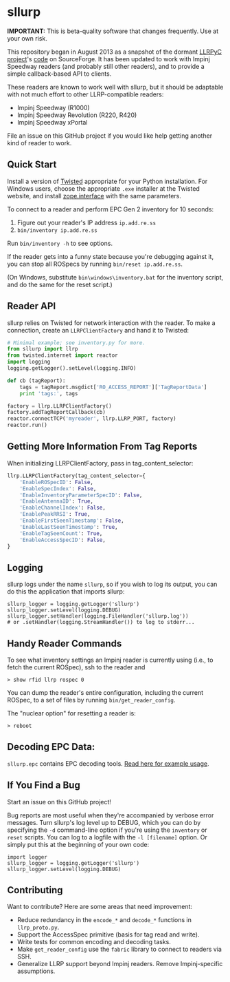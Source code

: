 # sllurp

**IMPORTANT:** This is beta-quality software that changes frequently.  Use at
your own risk.

This repository began in August 2013 as a snapshot of the dormant [LLRPyC
project][]'s [code][] on SourceForge.  It has been updated to work with Impinj
Speedway readers (and probably still other readers), and to provide a simple
callback-based API to clients.

These readers are known to work well with sllurp, but it should be adaptable
with not much effort to other LLRP-compatible readers:

 * Impinj Speedway (R1000)
 * Impinj Speedway Revolution (R220, R420)
 * Impinj Speedway xPortal

File an issue on this GitHub project if you would like help getting another
kind of reader to work.

[LLRPyC project]: http://wiki.enneenne.com/index.php/LLRPyC
[code]: http://sourceforge.net/projects/llrpyc/

## Quick Start

Install a version of [Twisted][] appropriate for your Python installation.  For
Windows users, choose the appropriate `.exe` installer at the Twisted website,
and install [zope.interface][] with the same parameters.

To connect to a reader and perform EPC Gen 2 inventory for 10 seconds:

1. Figure out your reader's IP address `ip.add.re.ss`
2. `bin/inventory ip.add.re.ss`

Run `bin/inventory -h` to see options.

If the reader gets into a funny state because you're debugging against it, you
can stop all ROSpecs by running `bin/reset ip.add.re.ss`.

(On Windows, substitute `bin\windows\inventory.bat` for the inventory script,
and do the same for the reset script.)

[Twisted]: http://twistedmatrix.com/
[zope.interface]: https://pypi.python.org/pypi/zope.interface#download

## Reader API

sllurp relies on Twisted for network interaction with the reader.  To make a
connection, create an `LLRPClientFactory` and hand it to Twisted:

```python
# Minimal example; see inventory.py for more.
from sllurp import llrp
from twisted.internet import reactor
import logging
logging.getLogger().setLevel(logging.INFO)

def cb (tagReport):
    tags = tagReport.msgdict['RO_ACCESS_REPORT']['TagReportData']
    print 'tags:', tags

factory = llrp.LLRPClientFactory()
factory.addTagReportCallback(cb)
reactor.connectTCP('myreader', llrp.LLRP_PORT, factory)
reactor.run()
```

[Twisted]: http://twistedmatrix.com/

## Getting More Information From Tag Reports
When initializing LLRPClientFactory, pass in tag_content_selector:
```python
llrp.LLRPClientFactory(tag_content_selector={
    'EnableROSpecID': False,
    'EnableSpecIndex': False,
    'EnableInventoryParameterSpecID': False,
    'EnableAntennaID': True,
    'EnableChannelIndex': False,
    'EnablePeakRRSI': True,
    'EnableFirstSeenTimestamp': False,
    'EnableLastSeenTimestamp': True,
    'EnableTagSeenCount': True,
    'EnableAccessSpecID': False,
}

```

## Logging

sllurp logs under the name `sllurp`, so if you wish to log its output, you can
do this the application that imports sllurp:

    sllurp_logger = logging.getLogger('sllurp')
    sllurp_logger.setLevel(logging.DEBUG)
    sllurp_logger.setHandler(logging.FileHandler('sllurp.log'))
    # or .setHandler(logging.StreamHandler()) to log to stderr...

## Handy Reader Commands

To see what inventory settings an Impinj reader is currently using (i.e., to
fetch the current ROSpec), ssh to the reader and

    > show rfid llrp rospec 0

You can dump the reader's entire configuration, including the current ROSpec,
to a set of files by running `bin/get_reader_config`.

The "nuclear option" for resetting a reader is:

    > reboot

## Decoding EPC Data:
```sllurp.epc``` contains EPC decoding tools. [Read here for example usage](sllurp/epc/README.md).

## If You Find a Bug

Start an issue on this GitHub project!

Bug reports are most useful when they're accompanied by verbose error messages.
Turn sllurp's log level up to DEBUG, which you can do by specifying the `-d`
command-line option if you're using the `inventory` or `reset` scripts.  You
can log to a logfile with the `-l [filename]` option.  Or simply put this at
the beginning of your own code:

    import logger
    sllurp_logger = logging.getLogger('sllurp')
    sllurp_logger.setLevel(logging.DEBUG)

## Contributing

Want to contribute?  Here are some areas that need improvement:

 * Reduce redundancy in the `encode_*` and `decode_*` functions in
   `llrp_proto.py`.
 * Support the AccessSpec primitive (basis for tag read and write).
 * Write tests for common encoding and decoding tasks.
 * Make `get_reader_config` use the `fabric` library to connect to readers via
   SSH.
 * Generalize LLRP support beyond Impinj readers.  Remove Impinj-specific
   assumptions.
